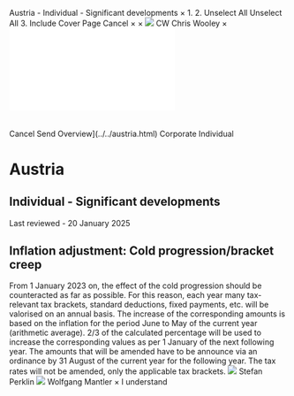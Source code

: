 Austria - Individual - Significant developments
×
1.
2.
Unselect All
Unselect All
3.
Include Cover Page
Cancel
×
×
![](../../-/media/world-wide-tax-summaries/attachments/global---chris-wooley.ashx%3Frev=ac5e5f3223b34096b1afc2a6009c7320&revision=ac5e5f32-23b3-4096-b1af-c2a6009c7320&hash=859B7ADC84DC2CBEC9760E9E6EE7DE6D0A8BFCDF)
CW
Chris Wooley
×
![](significant-developments.html)
######
Cancel
Send
Overview](../../austria.html)
Corporate
Individual
# Austria
## Individual - Significant developments
Last reviewed - 20 January 2025
## Inflation adjustment: Cold progression/bracket creep
From 1 January 2023 on, the effect of the cold progression should be counteracted as far as possible.
For this reason, each year many tax-relevant tax brackets, standard deductions, fixed payments, etc. will be valorised on an annual basis. The increase of the corresponding amounts is based on the inflation for the period June to May of the current year (arithmetic average).
2/3 of the calculated percentage will be used to increase the corresponding values as per 1 January of the next following year. The amounts that will be amended have to be announce via an ordinance by 31 August of the current year for the following year.
The tax rates will not be amended, only the applicable tax brackets.
![](../../-/media/world-wide-tax-summaries/austriastefan-perklinaustria--stefan-perklinjpg20220502162219578.ashx%3Frev=85d18abe4bc0446d95ee2735dd05bb1b&revision=85d18abe-4bc0-446d-95ee-2735dd05bb1b&hash=3725F74735E7C86B02C0FE87B3547A4AC41E1D2D)
Stefan Perklin
![](../../-/media/world-wide-tax-summaries/austriawolfgang-mantleraustria--wolfgang-mantlerpng20220502162306239.ashx%3Frev=7c617f903e7b49c99620f83192801adc&revision=7c617f90-3e7b-49c9-9620-f83192801adc&hash=507573EC63DA7804FAFC81499F9BD46D12624E22)
Wolfgang Mantler
×
I understand